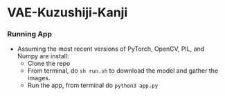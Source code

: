 # VAE-Kuzushiji-Kanji

### Running App
* Assuming the most recent versions of PyTorch, OpenCV, PIL, and Numpy are install:
    * Clone the repo
    * From terminal, do ```sh run.sh``` to download the model and gather the images.
    * Run the app, from terminal do ```python3 app.py```
